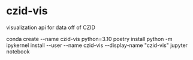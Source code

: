 # czid-vis
visualization api for data off of CZID

conda create --name czid-vis python=3.10
poetry install 
python -m ipykernel install --user --name czid-vis --display-name "czid-vis"
jupyter notebook
